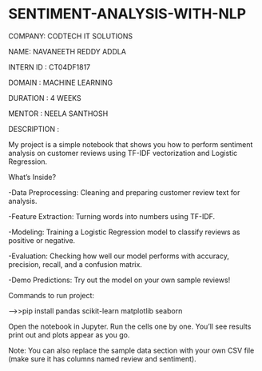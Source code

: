 # SENTIMENT-ANALYSIS-WITH-NLP

COMPANY: CODTECH IT SOLUTIONS

NAME: NAVANEETH REDDY ADDLA

INTERN ID : CT04DF1817

DOMAIN : MACHINE LEARNING

DURATION : 4 WEEKS

MENTOR : NEELA SANTHOSH

DESCRIPTION :

My project is a simple notebook that shows you how to perform sentiment analysis on customer reviews using TF-IDF vectorization and Logistic Regression.

What’s Inside?

-Data Preprocessing: Cleaning and preparing customer review text for analysis.

-Feature Extraction: Turning words into numbers using TF-IDF.

-Modeling: Training a Logistic Regression model to classify reviews as positive or negative.

-Evaluation: Checking how well our model performs with accuracy, precision, recall, and a confusion matrix.

-Demo Predictions: Try out the model on your own sample reviews!

Commands to run project:

-->>pip install pandas scikit-learn matplotlib seaborn

Open the notebook in Jupyter.
Run the cells one by one. You’ll see results print out and plots appear as you go.

Note: You can also replace the sample data section with your own CSV file (make sure it has columns named review and sentiment).






